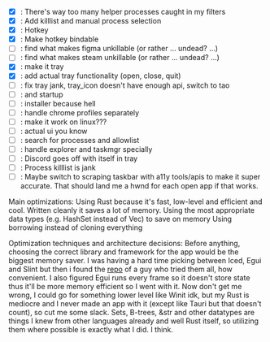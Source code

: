 - [x] : There's way too many helper processes caught in my filters
- [x] : Add killlist and manual process selection
- [x] : Hotkey
- [x] : Make hotkey bindable
- [ ] : find what makes figma unkillable (or rather ... undead? ...)
- [ ] : find what makes steam unkillable (or rather ... undead? ...)
- [x] : make it tray 
- [x] : add actual tray functionality (open, close, quit)
- [ ] : fix tray jank, tray_icon doesn't have enough api, switch to tao
- [ ] : and startup
- [ ] : installer because hell
- [ ] : handle chrome profiles separately
- [ ] : make it work on linux???
- [ ] : actual ui you know
- [ ] : search for processes and allowlist
- [ ] : handle explorer and taskmgr specially
- [ ] : Discord goes off with itself in tray
- [ ] : Process killlist is jank
- [ ] : Maybe switch to scraping taskbar with a11y tools/apis to make it super accurate. That should land me a hwnd for each open app if that works.

Main optimizations:
Using Rust because it's fast, low-level and efficient and cool. Written cleanly it saves a lot of memory.
Using the most appropriate data types (e.g. HashSet instead of Vec) to save on memory
Using borrowing instead of cloning everything

Optimization techniques and architecture decisions:
Before anything, choosing the correct library and framework for the app would be the biggest memory saver. I was having a hard time picking between Iced, Egui and Slint but then i found the [repo](https://github.com/maurges/every-rust-gui-library) of a guy who tried them all, how convenient. I also figured Egui runs every frame so it doesn't store state thus it'll be more memory efficient so I went with it. Now don't get me wrong, I could go for something lower level like Winit idk, but my Rust is mediocre and I never made an app with it (except like Tauri but that doesn't count), so cut me some slack.
Sets, B-trees, &str and other datatypes are things I knew from other languages already and well Rust itself, so utilizing them where possible is exactly what I did. I think.